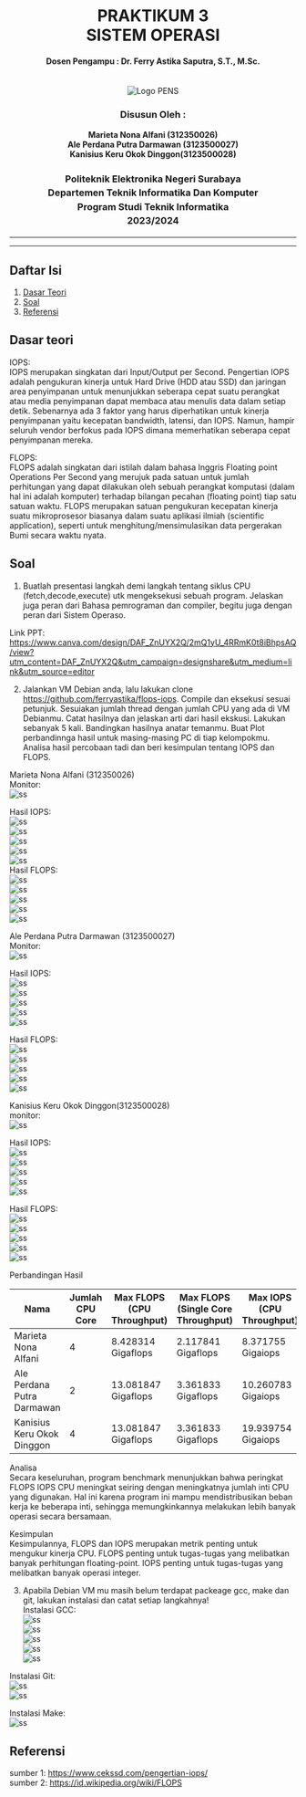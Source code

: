 <div align="center">
  <h1 style="text-align: center;font-weight: bold">PRAKTIKUM 3<br>SISTEM OPERASI</h1>
  <h4 style="text-align: center;">Dosen Pengampu : Dr. Ferry Astika Saputra, S.T., M.Sc.</h4>
</div>
<br />
<div align="center">
  <img src="https://upload.wikimedia.org/wikipedia/id/4/44/Logo_PENS.png" alt="Logo PENS">
  <h3 style="text-align: center;">Disusun Oleh : </h3>
  <p style="text-align: center;">
    <strong>Marieta Nona Alfani (312350026) </strong><br>
    <strong>Ale Perdana Putra Darmawan (3123500027) </strong><br>
    <strong>Kanisius Keru Okok Dinggon(3123500028)</strong>
  </p>
<h3 style="text-align: center;line-height: 1.5">Politeknik Elektronika Negeri Surabaya<br>Departemen Teknik Informatika Dan Komputer<br>Program Studi Teknik Informatika<br>2023/2024</h3>
  <hr><hr>
</div>

## Daftar Isi
1. [Dasar Teori](#Dasar-teori)
2. [Soal](#soal)
3. [Referensi](#Referensi)

## Dasar teori
IOPS:</br>
IOPS merupakan singkatan dari Input/Output per Second. Pengertian IOPS adalah pengukuran kinerja untuk Hard Drive (HDD atau SSD) dan jaringan area penyimpanan untuk menunjukkan seberapa cepat suatu perangkat atau media penyimpanan dapat membaca atau menulis data dalam setiap detik.
Sebenarnya ada 3 faktor yang harus diperhatikan untuk kinerja penyimpanan yaitu kecepatan bandwidth, latensi, dan IOPS. Namun, hampir seluruh vendor berfokus pada IOPS dimana memerhatikan seberapa cepat penyimpanan mereka.

FLOPS:</br>
FLOPS adalah singkatan dari istilah dalam bahasa Inggris Floating point Operations Per Second yang merujuk pada satuan untuk jumlah perhitungan yang dapat dilakukan oleh sebuah perangkat komputasi (dalam hal ini adalah komputer) terhadap bilangan pecahan (floating point) tiap satu satuan waktu. FLOPS merupakan satuan pengukuran kecepatan kinerja suatu mikroprosesor biasanya dalam suatu aplikasi ilmiah (scientific application), seperti untuk menghitung/mensimulasikan data pergerakan Bumi secara waktu nyata.

## Soal
1. Buatlah presentasi langkah demi langkah tentang siklus CPU (fetch,decode,execute) utk mengeksekusi sebuah program. Jelaskan juga peran dari Bahasa pemrograman dan compiler, begitu juga dengan peran dari Sistem Operaso. 


Link PPT: https://www.canva.com/design/DAF_ZnUYX2Q/2mQ1yU_4RRmK0t8iBhpsAQ/view?utm_content=DAF_ZnUYX2Q&utm_campaign=designshare&utm_medium=link&utm_source=editor


2. Jalankan VM Debian anda, lalu lakukan clone https://github.com/ferryastika/flops-iops. Compile dan eksekusi sesuai petunjuk. Sesuiakan jumlah thread dengan jumlah CPU yang ada di VM Debianmu. Catat hasilnya dan jelaskan arti dari hasil ekskusi. Lakukan sebanyak 5 kali. Bandingkan hasilnya anatar temanmu. Buat Plot perbandinnga hasil untuk masing-masing PC di tiap kelompokmu. Analisa hasil percobaan tadi dan beri kesimpulan tentang IOPS dan FLOPS.

Marieta Nona Alfani (312350026)</br>
Monitor:</br>
![ss](assets/monitor/1fani.jpg)</br>

Hasil IOPS:</br>
![ss](assets/iops/1fani.jpg)</br>
![ss](assets/iops/2fani.jpg)</br>
![ss](assets/iops/3fani.jpg)</br>
![ss](assets/iops/4fani.jpg)</br>
![ss](assets/iops/5fani.jpg)</br>
Hasil FLOPS:</br>
![ss](assets/flops/1fani.jpg)</br>
![ss](assets/flops/2fani.jpg)</br>
![ss](assets/flops/3fani.jpg)</br>
![ss](assets/flops/4fani.jpg)</br>
![ss](assets/flops/5fani.jpg)</br>

Ale Perdana Putra Darmawan (3123500027)</br>
Monitor:</br>
![ss](assets/monitor/1ale.png)</br>

Hasil IOPS:</br>
![ss](assets/iops/1ale.png)</br>
![ss](assets/iops/2ale.png)</br>
![ss](assets/iops/3ale.png)</br>
![ss](assets/iops/4ale.png)</br>
![ss](assets/iops/5ale.png)</br>

Hasil FLOPS:</br>
![ss](assets/flops/1ale.png)</br>
![ss](assets/flops/2ale.png)</br>
![ss](assets/flops/3ale.png)</br>
![ss](assets/flops/4ale.png)</br>
![ss](assets/flops/5ale.png)</br>

Kanisius Keru Okok Dinggon(3123500028)</br>
monitor:</br>
![ss](assets/monitor/1kanisius.jpg)</br>

Hasil IOPS:</br>
![ss](assets/iops/iops1.png)</br>
![ss](assets/iops/iops2.png)</br>
![ss](assets/iops/iops3.png)</br>
![ss](assets/iops/iops4.png)</br>
![ss](assets/iops/iops5.png)</br>

Hasil FLOPS:</br>
![ss](assets/flops/flops1.png)</br>
![ss](assets/flops/flops2.png)</br>
![ss](assets/flops/flops3.png)</br>
![ss](assets/flops/flops4.png)</br>
![ss](assets/flops/flops5.png)</br>

Perbandingan Hasil</br>

Nama | Jumlah CPU Core | Max FLOPS (CPU Throughput) | Max FLOPS (Single Core Throughput) | Max IOPS (CPU Throughput) | Max IOPS (Single Core Throughput)
|---|---|---|---|---|---|
| Marieta Nona Alfani | 4 | 8.428314 Gigaflops | 2.117841 Gigaflops | 8.371755 Gigaiops | 2.113608 Gigaiops |
| Ale Perdana Putra Darmawan | 2 | 13.081847 Gigaflops | 3.361833 Gigaflops | 10.260783 Gigaiops | 2.583856 Gigaiops |
| Kanisius Keru Okok Dinggon | 4 | 13.081847 Gigaflops | 3.361833 Gigaflops | 19.939754 Gigaiops | 4.992624 Gigaiops |

Analisa</br>
Secara keseluruhan, program benchmark menunjukkan bahwa peringkat FLOPS IOPS CPU meningkat seiring dengan meningkatnya jumlah inti CPU yang digunakan. Hal ini karena program ini mampu mendistribusikan beban kerja ke beberapa inti, sehingga memungkinkannya melakukan lebih banyak operasi secara bersamaan.

Kesimpulan</br>
Kesimpulannya, FLOPS dan IOPS merupakan metrik penting untuk mengukur kinerja CPU. FLOPS penting untuk tugas-tugas yang melibatkan banyak perhitungan floating-point. IOPS penting untuk tugas-tugas yang melibatkan banyak operasi integer.

3. Apabila Debian VM mu masih belum terdapat packeage gcc, make dan git, lakukan instalasi dan catat setiap langkahnya!</br>
Instalasi GCC:</br>
![ss](assets/gcc/1.png)</br>
![ss](assets/gcc/2.png)</br>
![ss](assets/gcc/3.png)</br>
![ss](assets/gcc/4.png)</br>
![ss](assets/gcc/5.png)</br>

Instalasi Git:</br>
![ss](assets/git/1.png)</br>
![ss](assets/git/2.png)</br>

Instalasi Make:</br>
![ss](assets/make/1.png)</br>

## Referensi
sumber 1: https://www.cekssd.com/pengertian-iops/ </br>
sumber 2: https://id.wikipedia.org/wiki/FLOPS
